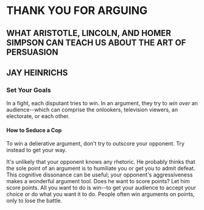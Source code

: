 # THANK YOU FOR ARGUING 
## WHAT ARISTOTLE, LINCOLN, AND HOMER SIMPSON CAN TEACH US ABOUT THE ART OF PERSUASION 
## JAY HEINRICHS 

### Set Your Goals
  
In a fight, each disputant tries to win. In an argument, they try to _win over_ an audience--which can comprise the onlookers, television viewers, an electorate, or each other.  

#### How to Seduce a Cop
To win a delierative argument, don't try to outscore your opponent. Try instead to get your way.  
  
It's unlikely that your opponent knows any rhetoric. He probably thinks that the sole point of an argument is to humiliate you or get you to admit defeat. This cognitive dissonance can be useful; your opponent's aggressiveness makes a wonderful argument tool. Does he want to score points? Let him score points. All you want to do is win--to get your audience to accept your choice or do what you want it to do. People often win arguments on points, only to lose the battle.  